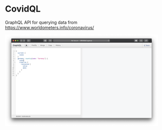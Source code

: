 # CovidQL
GraphQL API for querying data from https://www.worldometers.info/coronavirus/

![](screenshot.png)
